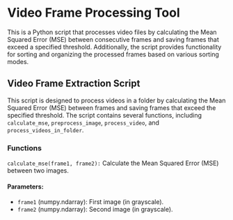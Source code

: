 # Video Frame Processing Tool
This is a Python script that processes video files by calculating the Mean Squared Error (MSE) between consecutive frames and saving frames that exceed a specified threshold. Additionally, the script provides functionality for sorting and organizing the processed frames based on various sorting modes.

## Video Frame Extraction Script
This script is designed to process videos in a folder by calculating the Mean Squared Error (MSE) between frames and saving frames that exceed the specified threshold. The script contains several functions, including `calculate_mse`, `preprocess_image`, `process_video`, and `process_videos_in_folder`.

### Functions
`calculate_mse(frame1, frame2):`
Calculate the Mean Squared Error (MSE) between two images.

#### Parameters:
- `frame1` (numpy.ndarray): First image (in grayscale).
- `frame2` (numpy.ndarray): Second image (in grayscale).
